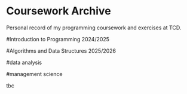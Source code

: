 # Coursework Archive

Personal record of my programming coursework and exercises at TCD.

#Introduction to Programming 2024/2025

#Algorithms and Data Structures 2025/2026

#data analysis

#management science

tbc
